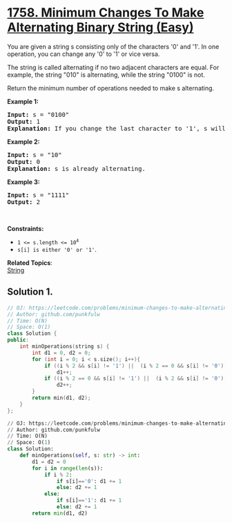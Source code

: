 # [1758. Minimum Changes To Make Alternating Binary String (Easy)](https://leetcode.com/problems/minimum-changes-to-make-alternating-binary-string/)

<p>You are given a string s consisting only of the characters '0' and '1'. In one operation, you can change any '0' to '1' or vice versa.</p>

<p>The string is called alternating if no two adjacent characters are equal. For example, the string "010" is alternating, while the string "0100" is not.</p>

<p>Return the minimum number of operations needed to make s alternating.</p>

<p><strong>Example 1:</strong></p>
<pre>
<strong>Input:</strong> s = "0100"
<strong>Output:</strong> 1
<strong>Explanation:</strong> If you change the last character to '1', s will be "0101", which is alternating.
</pre>

<p><strong>Example 2:</strong></p>
<pre>
<strong>Input:</strong> s = "10"
<strong>Output:</strong> 0
<strong>Explanation:</strong> s is already alternating.
</pre>


<p><strong>Example 3:</strong></p>
<pre>
<strong>Input:</strong> s = "1111"
<strong>Output:</strong> 2
</pre>

<p>&nbsp;</p>
<p><strong>Constraints:</strong></p>

<ul>
  <li><code>1 &lt;= s.length &lt;= 10<sup>4</sup></code></li>
  <li><code>s[i] is either '0' or '1'</code>.</li>
</ul>



**Related Topics**:  
[String](https://leetcode.com/tag/string/)

## Solution 1.

```cpp
// OJ: https://leetcode.com/problems/minimum-changes-to-make-alternating-binary-string/
// Author: github.com/punkfulw
// Time: O(N)
// Space: O(1)
class Solution {
public:
    int minOperations(string s) {
        int d1 = 0, d2 = 0;
        for (int i = 0; i < s.size(); i++){
            if ((i % 2 && s[i] != '1') ||  (i % 2 == 0 && s[i] != '0'))
                d1++;
            if ((i % 2 == 0 && s[i] != '1') ||  (i % 2 && s[i] != '0'))
                d2++;
        }
        return min(d1, d2);
    }
};
```


```python
// OJ: https://leetcode.com/problems/minimum-changes-to-make-alternating-binary-string/
// Author: github.com/punkfulw
// Time: O(N)
// Space: O(1)
class Solution:
    def minOperations(self, s: str) -> int:
        d1 = d2 = 0
        for i in range(len(s)):
            if i % 2:
                if s[i]=='0': d1 += 1
                else: d2 += 1
            else:
                if s[i]=='1': d1 += 1
                else: d2 += 1
        return min(d1, d2)
```

